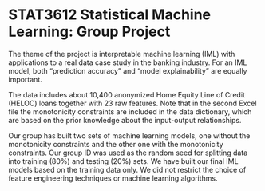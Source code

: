 # STAT3612 Statistical Machine Learning: Group Project
The theme of the project is interpretable machine learning (IML) with applications to a real data case study in the banking industry. 
For an IML model, both “prediction accuracy” and “model explainability” are equally important.

The data includes about 10,400 anonymized Home Equity Line of Credit (HELOC) loans together with 23 raw features. 
Note that in the second Excel file the monotonicity constraints are included in the data dictionary, 
which are based on the prior knowledge about the input-output relationships.

Our group has built two sets of machine learning models, one without the monotonicity
constraints and the other one with the monotonicity constraints.
Our group ID was used as the random seed for splitting data into training (80%) and testing (20%) sets.
We have built our final IML models based on the training data only. 
We did not restrict the choice of feature engineering techniques or machine learning algorithms.
